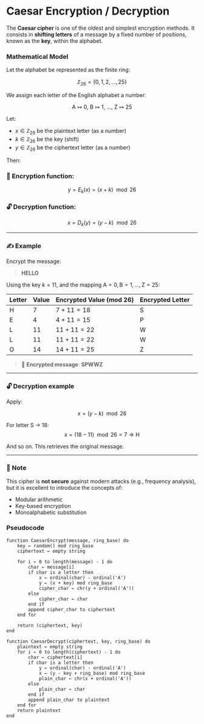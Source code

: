 # Caesar Encryption / Decryption

The **Caesar cipher** is one of the oldest and simplest encryption methods. It consists in **shifting letters** of a message by a fixed number of positions, known as the **key**, within the alphabet.

###  Mathematical Model

Let the alphabet be represented as the finite ring:

$$
\mathbb{Z}_{26} = \{0, 1, 2, \dots, 25\}
$$

We assign each letter of the English alphabet a number:

$$
\text{A} \mapsto 0,\ \text{B} \mapsto 1,\ \dots,\ \text{Z} \mapsto 25
$$

Let:

- $x \in \mathbb{Z}_{26}$ be the plaintext letter (as a number)
- $k \in \mathbb{Z}_{26}$ be the key (shift)
- $y \in \mathbb{Z}_{26}$ be the ciphertext letter (as a number)

Then:

### 🔐 Encryption function:

$$
y = E_k(x) = (x + k) \mod 26
$$

### 🔓 Decryption function:

$$
x = D_k(y) = (y - k) \mod 26
$$

---

### ✍️ Example

Encrypt the message:

> **HELLO**

Using the key $k = 11$, and the mapping  $\text{A} = 0, \text{B} = 1, \dots, \text{Z} = 25$:

| Letter | Value | Encrypted Value (mod 26) | Encrypted Letter |
|--------|--------|--------------------------|------------------|
| H      | 7      | $7 + 11 = 18$         | S                |
| E      | 4      | $4 + 11 = 15$         | P                |
| L      | 11     | $11 + 11 = 22$        | W                |
| L      | 11     | $11 + 11 = 22$        | W                |
| O      | 14     | $14 + 11 = 25$        | Z                |

> 🔐 **Encrypted message**: **SPWWZ**

---

### 🔓 Decryption example

Apply:

$$
x = (y - k) \mod 26
$$

For letter S → 18:
$$x = (18 - 11) \mod 26 = 7 \Rightarrow \text{H}$$

And so on. This retrieves the original message.

---

### 🧾 Note

This cipher is **not secure** against modern attacks (e.g., frequency analysis), but it is excellent to introduce the concepts of:

- Modular arithmetic
- Key-based encryption
- Monoalphabetic substitution

### Pseudocode

```Pseudo
function CaesarEncrypt(message, ring_base) do
    key ← random() mod ring_base
    ciphertext ← empty string

    for i ← 0 to length(message) - 1 do
        char ← message[i]
        if char is a letter then
            x ← ordinal(char) - ordinal('A')
            y ← (x + key) mod ring_base
            cipher_char ← chr(y + ordinal('A'))
        else
            cipher_char ← char  
        end if
        append cipher_char to ciphertext
    end for

    return (ciphertext, key)
end
```

```Pseudo
function CaesarDecrypt(ciphertext, key, ring_base) do
    plaintext ← empty string
    for i ← 0 to length(ciphertext) - 1 do
        char ← ciphertext[i]
        if char is a letter then
            y ← ordinal(char) - ordinal('A')
            x ← (y - key + ring_base) mod ring_base
            plain_char ← chr(x + ordinal('A'))
        else
            plain_char ← char
        end if
        append plain_char to plaintext
    end for
    return plaintext
end

```